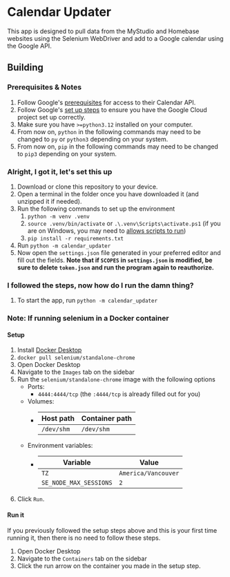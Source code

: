 # Calendar Updater

This app is designed to pull data from the MyStudio and Homebase websites using the Selenium WebDriver and add to a Google calendar using the Google API.

## Building
### Prerequisites & Notes
1. Follow Google's [prerequisites](https://developers.google.com/calendar/api/quickstart/python#prerequisites) for access to their Calendar API.
1. Follow Google's [set up steps](https://developers.google.com/calendar/api/quickstart/python#set_up_your_environment) to ensure you have the Google Cloud project set up correctly.
1. Make sure you have `>=python3.12` installed on your computer.
1. From now on, `python` in the following commands may need to be changed to `py` or `python3` depending on your system.
1. From now on, `pip` in the following commands may need to be changed to `pip3` depending on your system.
### Alright, I got it, let's set this up
1. Download or clone this repository to your device.
1. Open a terminal in the folder once you have downloaded it (and unzipped it if needed).
1. Run the following commands to set up the environment
    1. `python -m venv .venv`
    1. `source .venv/bin/activate` or `.\.venv\Scripts\activate.ps1` (if you are on Windows, you may need to [allows scripts to run](https://learn.microsoft.com/en-us/powershell/module/microsoft.powershell.security/set-executionpolicy#:~:text=Copy-,Set%2DExecutionPolicy%20%2DExecutionPolicy%20RemoteSigned,-%2DScope%20LocalMachine%0AGet))
    1. `pip install -r requirements.txt`
1. Run `python -m calendar_updater`
1. Now open the `settings.json` file generated in your preferred editor and fill out the fields. **Note that if `SCOPES` in `settings.json` is modified, be sure to delete `token.json` and run the program again to reauthorize.**
### I followed the steps, now how do I run the damn thing?
1. To start the app, run `python -m calendar_updater`
### Note: If running selenium in a Docker container
#### Setup
1. Install [Docker Desktop](https://www.docker.com/products/docker-desktop/)
1. `docker pull selenium/standalone-chrome`
1. Open Docker Desktop
1. Navigate to the `Images` tab on the sidebar
1. Run the `selenium/standalone-chrome` image with the following options
    - Ports:
        - `4444:4444/tcp` (the `:4444/tcp` is already filled out for you)
    - Volumes:
        - | Host path  | Container path |
          | ---------- | -------------- |
          | `/dev/shm` | `/dev/shm`     |
    - Environment variables:
        - | Variable               | Value               |
          | ---------------------- | ------------------- |
          | `TZ`                   | `America/Vancouver` |
          | `SE_NODE_MAX_SESSIONS` | `2`                 |
1. Click `Run`.
#### Run it
If you previously followed the setup steps above and this is your first time running it, then there is no need to follow these steps.
1. Open Docker Desktop
1. Navigate to the `Containers` tab on the sidebar
1. Click the run arrow on the container you made in the setup step.
